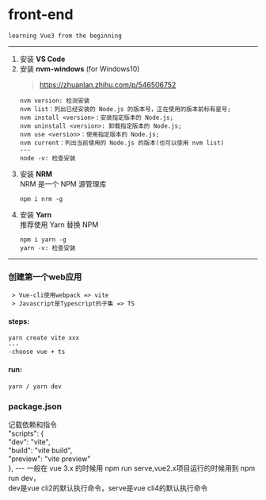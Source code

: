 # front-end
    learning Vue3 from the beginning
---
1. 安装 **VS Code**  
2. 安装 **nvm-windows** (for Windows10)  
    > https://zhuanlan.zhihu.com/p/546506752  
    ```
    nvm version: 检测安装
    nvm list：列出已经安装的 Node.js 的版本号，正在使用的版本前标有星号;  
    nvm install <version>：安装指定版本的 Node.js;  
    nvm uninstall <version>: 卸载指定版本的 Node.js;  
    nvm use <version>：使用指定版本的 Node.js;  
    nvm current：列出当前使用的 Node.js 的版本(也可以使用 nvm list)  
    ---
    node -v: 检查安装
    ```
3. 安装 **NRM**  
    NRM 是一个 NPM 源管理库  
    ```
    npm i nrm -g
    ```
4. 安装 **Yarn**  
    推荐使用 Yarn 替换 NPM  
    ```
    npm i yarn -g  
    yarn -v: 检查安装
    ```    
---
### 创建第一个web应用  
     > Vue-cli使用webpack => vite  
     > Javascript是Typescript的子集 => TS   
#### steps:  
    yarn create vite xxx  
    ---
    -choose vue + ts  
#### run:
    yarn / yarn dev   
### package.json  
记载依赖和指令   
      "scripts": {  
        "dev": "vite",  
        "build": "vite build",  
        "preview": "vite preview"  
      },
    ---
    一般在 vue 3.x 的时候用 npm run serve,vue2.x项目运行的时候用到 npm  run dev，  
    dev是vue cli2的默认执行命令，serve是vue cli4的默认执行命令
